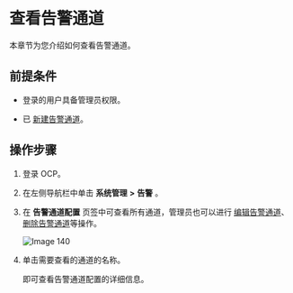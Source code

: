 查看告警通道
===========================

本章节为您介绍如何查看告警通道。

前提条件
-------------------------

* 登录的用户具备管理员权限。

* 已 [新建告警通道](../900.alert-management/800.create-alarm-channel-1.md)。

操作步骤
-------------------------

1. 登录 OCP。

2. 在左侧导航栏中单击 **系统管理** **\>** **告警** 。

3. 在 **告警通道配置** 页签中可查看所有通道，管理员也可以进行 [编辑告警通道](../900.alert-management/1000.edit-an-alert-channel-1.md)、[删除告警通道](../900.alert-management/1100.delete-alarm-channel-1.md)等操作。

   ![Image 140](https://help-static-aliyun-doc.aliyuncs.com/assets/img/zh-CN/5379329461/p426615.png)

4. 单击需要查看的通道的名称。

   即可查看告警通道配置的详细信息。
